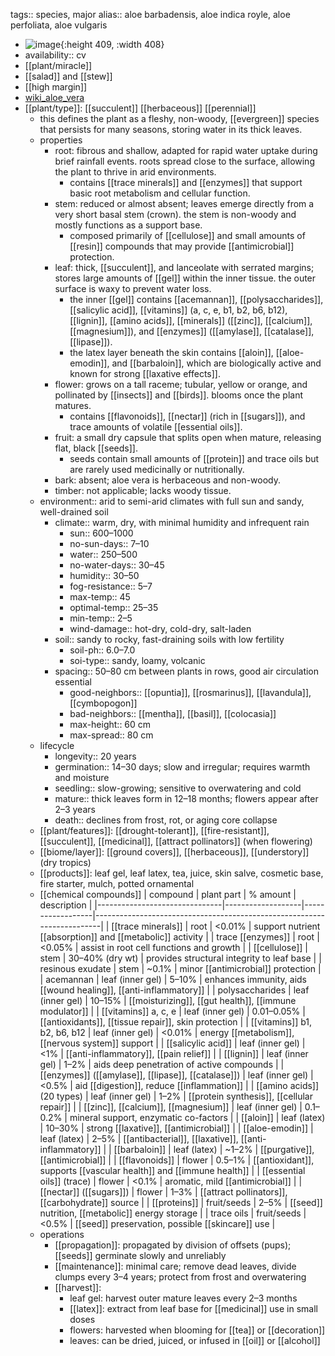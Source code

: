 tags:: species, major
alias:: aloe barbadensis, aloe indica royle, aloe perfoliata, aloe vulgaris

- ![image](https://ipfs.io/ipfs/QmZ1abuZCRKnrxDVibUn8h13PouvRYvV1tAmNMmNssfHwm){:height 409, :width 408}
- availability:: cv
- [[plant/miracle]]
- [[salad]] and [[stew]]
- [[high margin]]
- [wiki_aloe_vera](https://en.wikipedia.org/wiki/Aloe_vera)
- [[plant/type]]: [[succulent]] [[herbaceous]] [[perennial]]
	- this defines the plant as a fleshy, non-woody, [[evergreen]] species that persists for many seasons, storing water in its thick leaves.
	- properties
		- root: fibrous and shallow, adapted for rapid water uptake during brief rainfall events. roots spread close to the surface, allowing the plant to thrive in arid environments.
			- contains [[trace minerals]] and [[enzymes]] that support basic root metabolism and cellular function.
		- stem: reduced or almost absent; leaves emerge directly from a very short basal stem (crown). the stem is non-woody and mostly functions as a support base.
			- composed primarily of [[cellulose]] and small amounts of [[resin]] compounds that may provide [[antimicrobial]] protection.
		- leaf: thick, [[succulent]], and lanceolate with serrated margins; stores large amounts of [[gel]] within the inner tissue. the outer surface is waxy to prevent water loss.
			- the inner [[gel]] contains [[acemannan]], [[polysaccharides]], [[salicylic acid]], [[vitamins]] (a, c, e, b1, b2, b6, b12), [[lignin]], [[amino acids]], [[minerals]] ([[zinc]], [[calcium]], [[magnesium]]), and [[enzymes]] ([[amylase]], [[catalase]], [[lipase]]).
			- the latex layer beneath the skin contains [[aloin]], [[aloe-emodin]], and [[barbaloin]], which are biologically active and known for strong [[laxative effects]].
		- flower: grows on a tall raceme; tubular, yellow or orange, and pollinated by [[insects]] and [[birds]]. blooms once the plant matures.
			- contains [[flavonoids]], [[nectar]] (rich in [[sugars]]), and trace amounts of volatile [[essential oils]].
		- fruit: a small dry capsule that splits open when mature, releasing flat, black [[seeds]].
			- seeds contain small amounts of [[protein]] and trace oils but are rarely used medicinally or nutritionally.
		- bark: absent; aloe vera is herbaceous and non-woody.
		- timber: not applicable; lacks woody tissue.
	- environment:: arid to semi-arid climates with full sun and sandy, well-drained soil
		- climate:: warm, dry, with minimal humidity and infrequent rain
			- sun:: 600–1000
			- no-sun-days:: 7–10
			- water:: 250–500
			- no-water-days:: 30–45
			- humidity:: 30–50
			- fog-resistance:: 5–7
			- max-temp:: 45
			- optimal-temp:: 25–35
			- min-temp:: 2–5
			- wind-damage:: hot-dry, cold-dry, salt-laden
		- soil:: sandy to rocky, fast-draining soils with low fertility
			- soil-ph:: 6.0–7.0
			- soi-type:: sandy, loamy, volcanic
		- spacing:: 50–80 cm between plants in rows, good air circulation essential
			- good-neighbors:: [[opuntia]], [[rosmarinus]], [[lavandula]], [[cymbopogon]]
			- bad-neighbors:: [[mentha]], [[basil]], [[colocasia]]
			- max-height:: 60 cm
			- max-spread:: 80 cm
	- lifecycle
		- longevity:: 20 years
		- germination:: 14–30 days; slow and irregular; requires warmth and moisture
		- seedling:: slow-growing; sensitive to overwatering and cold
		- mature:: thick leaves form in 12–18 months; flowers appear after 2–3 years
		- death:: declines from frost, rot, or aging core collapse
	- [[plant/features]]: [[drought-tolerant]], [[fire-resistant]], [[succulent]], [[medicinal]], [[attract pollinators]] (when flowering)
	- [[biome/layer]]: [[ground covers]], [[herbaceous]], [[understory]] (dry tropics)
	- [[products]]: leaf gel, leaf latex, tea, juice, skin salve, cosmetic base, fire starter, mulch, potted ornamental
	- [[chemical compounds]]
	  | compound                      | plant part        | % amount        | description                                                            |
	  |-------------------------------|-------------------|------------------|------------------------------------------------------------------------|
	  | [[trace minerals]]                | root              | <0.01%           | support nutrient [[absorption]] and [[metabolic]] activity                     |
	  | trace [[enzymes]]                 | root              | <0.05%           | assist in root cell functions and growth                               |
	  | [[cellulose]]                     | stem              | 30–40% (dry wt)  | provides structural integrity to leaf base                             |
	  | resinous exudate              | stem              | ~0.1%            | minor [[antimicrobial]] protection                                         |
	  | acemannan                     | leaf (inner gel)  | 5–10%            | enhances immunity, aids [[wound healing]], [[anti-inflammatory]]               |
	  | polysaccharides               | leaf (inner gel)  | 10–15%           | [[moisturizing]], [[gut health]], [[immune modulator]]                             |
	  | [[vitamins]] a, c, e              | leaf (inner gel)  | 0.01–0.05%       | [[antioxidants]], [[tissue repair]], skin protection                    |
	  | [[vitamins]] b1, b2, b6, b12      | leaf (inner gel)  | <0.01%           | energy [[metabolism]], [[nervous system]] support                              |
	  | [[salicylic acid]]                | leaf (inner gel)  | <1%              | [[anti-inflammatory]], [[pain relief]]                                         |
	  | [[lignin]]                        | leaf (inner gel)  | 1–2%             | aids deep penetration of active compounds                              |
	  | [[enzymes]] ([[amylase]], [[lipase]], [[catalase]]) | leaf (inner gel) | <0.5%        | aid [[digestion]], reduce [[inflammation]]                                    |
	  | [[amino acids]] (20 types)        | leaf (inner gel)  | 1–2%             | [[protein synthesis]], [[cellular repair]]                                     |
	  | [[zinc]], [[calcium]], [[magnesium]]      | leaf (inner gel)  | 0.1–0.2%         | mineral support, enzymatic co-factors                                  |
	  | [[aloin]]                         | leaf (latex)      | 10–30%           | strong [[laxative]], [[antimicrobial]]                                         |
	  | [[aloe-emodin]]                   | leaf (latex)      | 2–5%             | [[antibacterial]], [[laxative]], [[anti-inflammatory]]                             |
	  | [[barbaloin]]                     | leaf (latex)      | ~1–2%            | [[purgative]], [[antimicrobial]]                                               |
	  | [[flavonoids]]                    | flower            | 0.5–1%           | [[antioxidant]], supports [[vascular health]] and [[immune health]]                       |
	  | [[essential oils]] (trace)        | flower            | <0.1%            | aromatic, mild [[antimicrobial]]                                           |
	  | [[nectar]] ([[sugars]])               | flower            | 1–3%             | [[attract pollinators]], [[carbohydrate]] source                             |
	  | [[proteins]]                       | fruit/seeds       | 2–5%             | [[seed]] nutrition, [[metabolic]] energy storage                               |
	  | trace oils                    | fruit/seeds       | <0.5%            | [[seed]] preservation, possible [[skincare]] use                               |
	- operations
		- [[propagation]]: propagated by division of offsets (pups); [[seeds]] germinate slowly and unreliably
		- [[maintenance]]: minimal care; remove dead leaves, divide clumps every 3–4 years; protect from frost and overwatering
		- [[harvest]]:
			- leaf gel: harvest outer mature leaves every 2–3 months
			- [[latex]]: extract from leaf base for [[medicinal]] use in small doses
			- flowers: harvested when blooming for [[tea]] or [[decoration]]
			- leaves: can be dried, juiced, or infused in [[oil]] or [[alcohol]]
